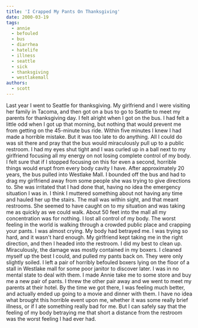 ```yaml
---
title: 'I Crapped My Pants On Thanksgiving'
date: 2000-03-19
tags:
  - annie
  - befouled
  - bus
  - diarrhea
  - hatelife
  - illness
  - seattle
  - sick
  - thanksgiving
  - westlakemall
authors:
  - scott
---
```


Last year I went to Seattle for thanksgiving. My girlfriend and I were visiting her family in Tacoma, and then got on a bus to go to Seattle to meet my parents for thanksgiving day. I felt alright when I got on the bus. I had felt a little odd when I got up that morning, but nothing that would prevent me from getting on the 45-minute bus ride. Within five minutes I knew I had made a horrible mistake. But it was too late to do anything. All I could do was sit there and pray that the bus would miraculously pull up to a public restroom. I had my eyes shut tight and I was curled up in a ball next to my girlfriend focusing all my energy on not losing complete control of my body. I felt sure that if I stopped focusing on this for even a second, horrible things would erupt from every body cavity I have. After approximately 20 years, the bus pulled into Westlake Mall. I bounded off the bus and had to drag my girlfriend away from some people she was trying to give directions to. She was irritated that I had done that, having no idea the emergency situation I was in. I think I muttered something about not having any time and hauled her up the stairs. The mall was within sight, and that meant restrooms. She seemed to have caught on to my situation and was taking me as quickly as we could walk. About 50 feet into the mall all my concentration was for nothing. I lost all control of my body. The worst feeling in the world is walking through a crowded public place and crapping your pants. I was almost crying. My body had betrayed me. I was trying so hard, and it wasn't hard enough. My girlfriend kept taking me in the right direction, and then I headed into the restroom. I did my best to clean up. Miraculously, the damage was mostly contained in my boxers. I cleaned myself up the best I could, and pulled my pants back on. They were only slightly soiled. I left a pair of horribly befouled boxers lying on the floor of a stall in Westlake mall for some poor janitor to discover later. I was in no mental state to deal with them. I made Annie take me to some store and buy me a new pair of pants. I threw the other pair away and we went to meet my parents at their hotel. By the time we got there, I was feeling much better, and actually ended up going to a movie and dinner with them. I have no idea what brought this horrible event upon me, whether it was some really brief illness, or if I ate something really bad for me. But I can safely say that the feeling of my body betraying me that short a distance from the restroom was the worst feeling I had ever had.
